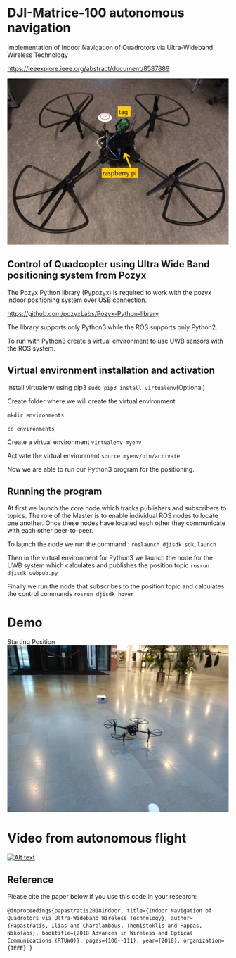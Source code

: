 # DJI-Matrice-100 autonomous navigation 
Implementation of Indoor Navigation of Quadrotors via Ultra-Wideband Wireless Technology

https://ieeexplore.ieee.org/abstract/document/8587889 

![alt text](https://github.com/IliasPap/DJI-Matrice-100/blob/master/images/drone1.jpg)
## Control of Quadcopter using Ultra Wide Band positioning system from Pozyx

The Pozyx Python library (Pypozyx) is required to work with the pozyx indoor positioning system over USB connection. 

https://github.com/pozyxLabs/Pozyx-Python-library

The library supports only Python3 while the ROS supports only Python2.  

To run with Python3 create a virtual environment to use UWB sensors with the ROS system.

## Virtual environment installation and activation

install virtualenv using pip3 `sudo pip3 install virtualenv`(Optional)

Create folder where we will create the virtual environment

`mkdir environments`

`cd environments`

Create a virtual environment `virtualenv myenv` 

Activate the virtual environment  `source myenv/bin/activate`

Now we are able to run our Python3 program for the positioning.
##  Running the program
At first we launch the core node which tracks publishers and subscribers to topics. 
The role of the Master is to enable individual ROS nodes to locate one another.
Once these nodes have located each other they communicate with each other peer-to-peer.

To launch the node we run the command : `roslaunch djisdk sdk.launch`

Then in the virtual environment for Python3 we launch the node for the UWB system which calculates and publishes the position topic
`rosrun djisdk uwbpub.py`

Finally we run the node that subscribes to the position topic and calculates the control commands `rosrun djisdk hover`
# Demo
Starting Position
![alt text](https://github.com/IliasPap/DJI-Matrice-100/blob/master/images/drone_start_position.jpg)

# Video from autonomous flight


[![Alt text](https://img.youtube.com/vi/1XMq0vvvyFc/0.jpg)](https://www.youtube.com/watch?v=1XMq0vvvyFc)




## Reference 

Please cite the paper below if you use this code in your research:

`@inproceedings{papastratis2018indoor,
  title={Indoor Navigation of Quadrotors via Ultra-Wideband Wireless Technology},
  author={Papastratis, Ilias and Charalambous, Themistoklis and Pappas, Nikolaos},
  booktitle={2018 Advances in Wireless and Optical Communications (RTUWO)},
  pages={106--111},
  year={2018},
  organization={IEEE}
}`


